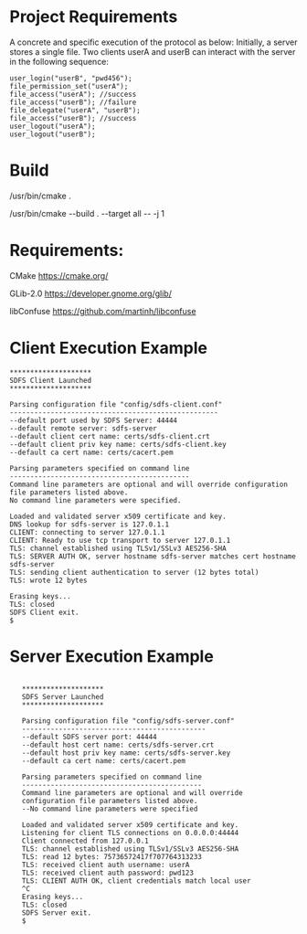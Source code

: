 # Project Requirements
A concrete and specific execution of the protocol as below: Initially, a server stores a single file.  Two clients userA and userB can interact with the server in the following sequence:

```user_login("userA", "pwd123");
user_login("userB", "pwd456");
file_permission_set("userA");
file_access("userA"); //success
file_access("userB"); //failure
file_delegate("userA", "userB");
file_access("userB"); //success
user_logout("userA");
user_logout("userB");
```
# Build

/usr/bin/cmake .

/usr/bin/cmake --build . --target all -- -j 1

# Requirements:

CMake https://cmake.org/

GLib-2.0 https://developer.gnome.org/glib/ 

libConfuse https://github.com/martinh/libconfuse

# Client Execution Example

``` $ ./sdfs-client
********************
SDFS Client Launched
********************

Parsing configuration file "config/sdfs-client.conf"
---------------------------------------------------
--default port used by SDFS Server: 44444
--default remote server: sdfs-server
--default client cert name: certs/sdfs-client.crt
--default client priv key name: certs/sdfs-client.key
--default ca cert name: certs/cacert.pem

Parsing parameters specified on command line
--------------------------------------------
Command line parameters are optional and will override configuration file parameters listed above.
No command line parameters were specified.

Loaded and validated server x509 certificate and key.
DNS lookup for sdfs-server is 127.0.1.1
CLIENT: connecting to server 127.0.1.1
CLIENT: Ready to use tcp transport to server 127.0.1.1
TLS: channel established using TLSv1/SSLv3 AES256-SHA
TLS: SERVER AUTH OK, server hostname sdfs-server matches cert hostname sdfs-server
TLS: sending client authentication to server (12 bytes total)
TLS: wrote 12 bytes

Erasing keys...
TLS: closed
SDFS Client exit.
$
```

# Server Execution Example
```$ sudo ./sdfs-server

   ********************
   SDFS Server Launched
   ********************

   Parsing configuration file "config/sdfs-server.conf"
   ---------------------------------------------
   --default SDFS server port: 44444
   --default host cert name: certs/sdfs-server.crt
   --default host priv key name: certs/sdfs-server.key
   --default ca cert name: certs/cacert.pem

   Parsing parameters specified on command line
   --------------------------------------------
   Command line parameters are optional and will override
   configuration file parameters listed above.
   --No command line parameters were specified

   Loaded and validated server x509 certificate and key.
   Listening for client TLS connections on 0.0.0.0:44444
   Client connected from 127.0.0.1
   TLS: channel established using TLSv1/SSLv3 AES256-SHA
   TLS: read 12 bytes: 75736572417f707764313233
   TLS: received client auth username: userA
   TLS: received client auth password: pwd123
   TLS: CLIENT AUTH OK, client credentials match local user
   ^C
   Erasing keys...
   TLS: closed
   SDFS Server exit.
   $
   ```